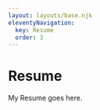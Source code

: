```yaml
---
layout: layouts/base.njk
eleventyNavigation:
  key: Resume
  order: 3
---
```

# Resume

My Resume goes here.